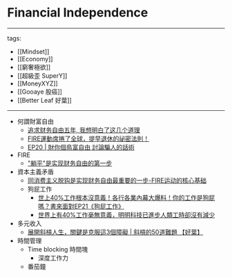 # Financial Independence

---
tags:
  - [[Mindset]]
  - [[Economy]]
  - [[窮奢極欲]]
  - [[超級歪 SuperY]]
  - [[MoneyXYZ]]
  - [[Gooaye 股癌]]
  - [[Better Leaf 好葉]]
---


* 何謂財富自由
  * [追求财务自由五年, 我想明白了这几个道理](https://youtu.be/8yzqumXb3QA)
  * [FIRE運動席捲了全球，提早退休的祕密法則！](https://youtu.be/U2WsLV8cE3g)
  * [EP20 | 財你個鳥富自由 討論騙人的話術](https://youtu.be/tkQr6bS77OE)
* FIRE  
  * ["躺平"是实现财务自由的第一步](https://youtu.be/g8VgzgnskI0)
* 資本主義矛盾
  * [同消费主义脱钩是实现财务自由最重要的一步-FIRE运动的核心基础 ](https://youtu.be/Nz4ymeHDy3M)
  * 狗屁工作
    * [世上40%工作根本沒意義！各行各業內幕大爆料！你的工作是狗屁嗎？書來面對EP21《狗屁工作》](https://www.youtube.com/watch?v=bQUEpQ09pAc)
    * [世界上有40%工作毫無意義，明明科技已進步人類工時卻沒有減少](https://www.youtube.com/watch?v=U2WsLV8cE3g)
* 多元收入
  * [展開斜槓人生，關鍵是克服這3個障礙 | 斜槓的50道難題 【好葉】](https://youtu.be/zoQNV_ou6jM)
* 時間管理
  * Time blocking 時間塊
    * 深度工作力
  * 番茄鐘